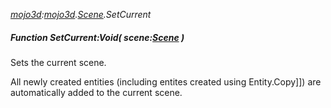 _[mojo3d](../../modules/mojo3d/mojo3d-module.md):[mojo3d](../../modules/mojo3d/mojo3d-module.md).[Scene](../../modules/mojo3d/mojo3d-scene.md).SetCurrent_
##### Function SetCurrent:Void( scene:[Scene](../../modules/mojo3d/mojo3d-scene.md) )
Sets the current scene.

All newly created entities (including entites created using Entity.Copy]]) are automatically added to the current scene.
